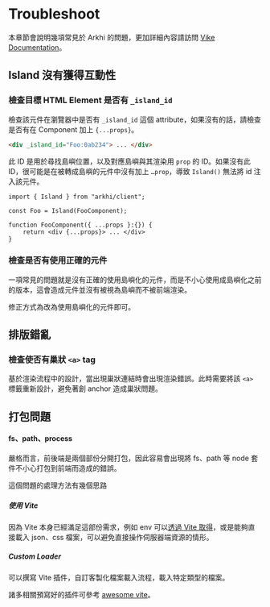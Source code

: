 # Troubleshoot

本章節會說明幾項常見於 Arkhi 的問題，更加詳細內容請訪問 [Vike Documentation](https://vike.dev/)。

## Island 沒有獲得互動性

### 檢查目標 HTML Element 是否有 `_island_id`

檢查該元件在瀏覽器中是否有 `_island_id` 這個 attribute，如果沒有的話，請檢查是否有在 Component 加上 `{...props}`。

```html
<div _island_id="Foo:0ab234"> ... </div>
```

此 ID 是用於尋找島嶼位置，以及對應島嶼與其渲染用 `prop` 的 ID。如果沒有此 ID，很可能是在被轉成島嶼的元件中沒有加上 `…prop`，導致 `Island()` 無法將 id 注入該元件。

```tsx
import { Island } from "arkhi/client";

const Foo = Island(FooComponent);

function FooComponent({ ...props }:{}) {
	return <div {...props}> ... </div>
}
```

### 檢查是否有使用正確的元件

一項常見的問題就是沒有正確的使用島嶼化的元件，而是不小心使用成島嶼化之前的版本，這會造成元件並沒有被視為島嶼而不被前端渲染。

修正方式為改為使用島嶼化的元件即可。

## 排版錯亂

### 檢查使否有巢狀 `<a>` tag

基於渲染流程中的設計，當出現巢狀連結時會出現渲染錯誤。此時需要將該 `<a>` 標籤重新設計，避免著創 anchor 造成巢狀問題。

## 打包問題

#### fs、path、process

嚴格而言，前後端是兩個部份分開打包，因此容易會出現將 fs、path 等 node 套件不小心打包到前端而造成的錯誤。

這個問題的處理方法有幾個思路

##### 使用 Vite
因為 Vite 本身已經滿足這部份需求，例如 env 可以[透過 Vite 取得](https://vitejs.dev/guide/env-and-mode.html#env-variables-and-modes)，或是能夠直接載入 json、css 檔案，可以避免直接操作伺服器端資源的情形。

##### Custom Loader
可以撰寫 Vite 插件，自訂客製化檔案載入流程，載入特定類型的檔案。

諸多相關預寫好的插件可參考 [awesome vite](https://github.com/vitejs/awesome-vite)。